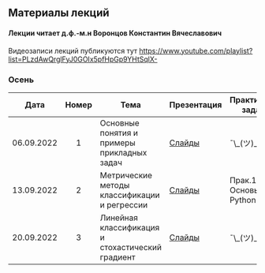 ## Материалы лекций
#### Лекции читает  д.ф.-м.н Воронцов Константин Вячеславович

Видеозаписи лекций публикуются тут https://www.youtube.com/playlist?list=PLzdAwQrglFyJ0GOIx5pfHpGp9YHtSqlX- 

### Осень

| Дата | Номер | Тема | Презентация | Практическое задание |
| :---: | :---: | --- | --- | --- |
| 06.09.2022 | 1 | Основные понятия и примеры прикладных задач | [Слайды](https://github.com/MSU-ML-COURSE/ML-COURSE-22-23/blob/main/slides/msu22-Intro.pdf) | ¯\\\_(ツ)\_/¯ |
| 13.09.2022 | 2 | Метрические методы классификации и регрессии | [Слайды](https://github.com/MSU-ML-COURSE/ML-COURSE-22-23/blob/main/slides/msu22-metric.pdf) | Прак.1 Основы Python |
| 20.09.2022 | 3 | Линейная классификация и стохастический градиент | [Слайды](https://github.com/MSU-ML-COURSE/ML-COURSE-22-23/blob/main/slides/msu22-lin-sg.pdf) | ¯\\\_(ツ)\_/¯ |
